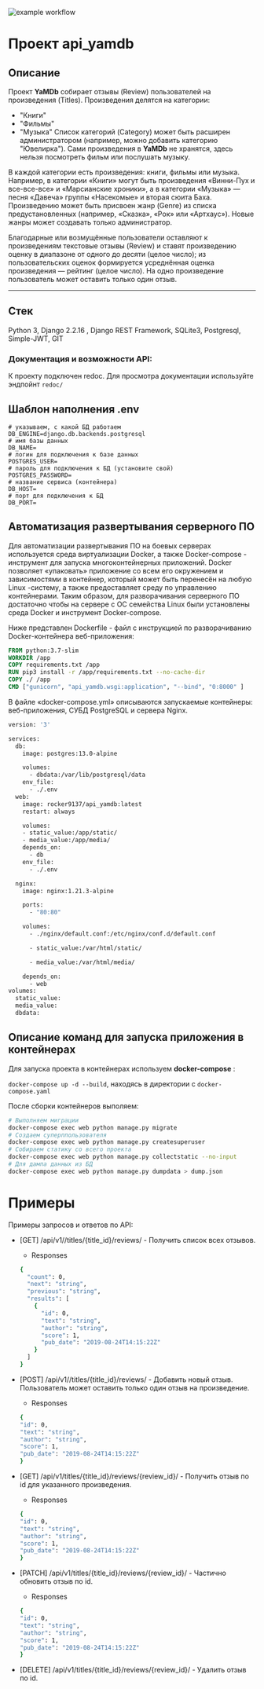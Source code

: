 ![example workflow](https://github.com/Rocker9137/yamdb_final/actions/workflows/yamdb_workflow.yml/badge.svg)

[//]: # (Проект сделал публичным в настройках еще после предыдущего ревью. У меня рядом с названием проекта в GitHub плашка Public. У тебя не открывается проект по ссылке?)

# Проект api_yamdb

## Описание

Проект **YaMDb** собирает отзывы (Review) пользователей на произведения (Titles).
Произведения делятся на категории:

- "Книги"
- "Фильмы"
- "Музыка"
  Список категорий (Category) может быть расширен администратором (например, можно добавить категорию "Ювелирка").
  Сами произведения в **YaMDb** не хранятся, здесь нельзя посмотреть фильм или послушать музыку.

В каждой категории есть произведения: книги, фильмы или музыка. Например, в категории «Книги» могут быть произведения «Винни-Пух и все-все-все» и «Марсианские хроники», а в категории «Музыка» — песня «Давеча» группы «Насекомые» и вторая сюита Баха.
Произведению может быть присвоен жанр (Genre) из списка предустановленных (например, «Сказка», «Рок» или «Артхаус»). Новые жанры может создавать только администратор.

Благодарные или возмущённые пользователи оставляют к произведениям текстовые отзывы (Review) и ставят произведению оценку в диапазоне от одного до десяти (целое число); из пользовательских оценок формируется усреднённая оценка произведения — рейтинг (целое число).
На одно произведение пользователь может оставить только один отзыв.

---

## Стек

Python 3, Django 2.2.16 , Django REST Framework, SQLite3, Postgresql, Simple-JWT, GIT

### Документация и возможности API:

К проекту подключен redoc. Для просмотра документации используйте эндпойнт `redoc/`

## Шаблон наполнения .env

```
# указываем, с какой БД работаем
DB_ENGINE=django.db.backends.postgresql
# имя базы данных
DB_NAME=
# логин для подключения к базе данных
POSTGRES_USER=
# пароль для подключения к БД (установите свой)
POSTGRES_PASSWORD=
# название сервиса (контейнера)
DB_HOST=
# порт для подключения к БД
DB_PORT=
```

## Автоматизация развертывания серверного ПО

Для автоматизации развертывания ПО на боевых серверах используется среда виртуализации Docker, а также Docker-compose - инструмент для запуска многоконтейнерных приложений. Docker позволяет «упаковать» приложение со всем его окружением и зависимостями в контейнер, который может быть перенесён на любую Linux -систему, а также предоставляет среду по управлению контейнерами. Таким образом, для разворачивания серверного ПО достаточно чтобы на сервере с ОС семейства Linux были установлены среда Docker и инструмент Docker-compose.

Ниже представлен Dockerfile - файл с инструкцией по разворачиванию Docker-контейнера веб-приложения:

```Dockerfile
FROM python:3.7-slim
WORKDIR /app
COPY requirements.txt /app
RUN pip3 install -r /app/requirements.txt --no-cache-dir
COPY ./ /app
CMD ["gunicorn", "api_yamdb.wsgi:application", "--bind", "0:8000" ]
```

В файле «docker-compose.yml» описываются запускаемые контейнеры: веб-приложения, СУБД PostgreSQL и сервера Nginx.

```sh
version: '3'

services:
  db:
    image: postgres:13.0-alpine

    volumes:
      - dbdata:/var/lib/postgresql/data
    env_file:
      - ./.env
  web:
    image: rocker9137/api_yamdb:latest
    restart: always

    volumes:
    - static_value:/app/static/
    - media_value:/app/media/
    depends_on:
      - db
    env_file:
      - ./.env

  nginx:
    image: nginx:1.21.3-alpine

    ports:
      - "80:80"

    volumes:
      - ./nginx/default.conf:/etc/nginx/conf.d/default.conf

      - static_value:/var/html/static/

      - media_value:/var/html/media/

    depends_on:
      - web
volumes:
  static_value:
  media_value:
  dbdata:
```

## Описание команд для запуска приложения в контейнерах

Для запуска проекта в контейнерах используем **docker-compose** : 

```docker-compose up -d --build```, находясь в директории с ```docker-compose.yaml```

После сборки контейнеров выполяем:

```bash
# Выполняем миграции
docker-compose exec web python manage.py migrate
# Создаем суперппользователя
docker-compose exec web python manage.py createsuperuser
# Собираем статику со всего проекта
docker-compose exec web python manage.py collectstatic --no-input
# Для дампа данных из БД
docker-compose exec web python manage.py dumpdata > dump.json
```

# Примеры

Примеры запросов и ответов по API:

- [GET] /api/v1//titles/{title_id}/reviews/ - Получить список всех отзывов.
  - Responses
  ```sh
  {
    "count": 0,
    "next": "string",
    "previous": "string",
    "results": [
      {
        "id": 0,
        "text": "string",
        "author": "string",
        "score": 1,
        "pub_date": "2019-08-24T14:15:22Z"
      }
    ]
  }
  ```

- [POST]  /api/v1//titles/{title_id}/reviews/ - Добавить новый отзыв. Пользователь может оставить только один отзыв на произведение.
  - Responses
  ```sh
  {
  "id": 0,
  "text": "string",
  "author": "string",
  "score": 1,
  "pub_date": "2019-08-24T14:15:22Z"
  }
  ```

- [GET] /api/v1/titles/{title_id}/reviews/{review_id}/ - Получить отзыв по id для указанного произведения.
  - Responses
  ```sh
  {
  "id": 0,
  "text": "string",
  "author": "string",
  "score": 1,
  "pub_date": "2019-08-24T14:15:22Z"
  }
  ```
  
- [PATCH] /api/v1/titles/{title_id}/reviews/{review_id}/ - Частично обновить отзыв по id.
  -  Responses
  ```sh
  {
  "id": 0,
  "text": "string",
  "author": "string",
  "score": 1,
  "pub_date": "2019-08-24T14:15:22Z"
  }
  ```
  
- [DELETE] /api/v1/titles/{title_id}/reviews/{review_id}/ - Удалить отзыв по id.